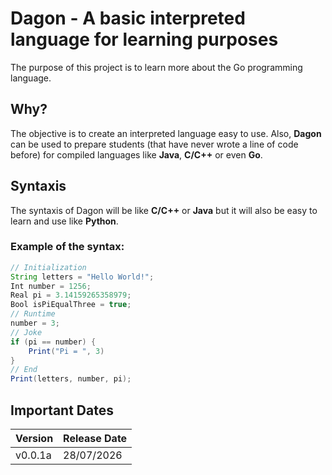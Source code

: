# Dagon - A basic interpreted language for learning purposes
The purpose of this project is to learn more about the Go programming language.

## Why?
The objective is to create an interpreted language easy to use. Also, **Dagon** can be used to prepare students (that
have never wrote a line of code before) for compiled languages like **Java**, **C/C++** or even **Go**.

## Syntaxis
The syntaxis of Dagon will be like **C/C++** or **Java** but it will also be easy to learn and use like **Python**.

### Example of the syntax:
```java
// Initialization
String letters = "Hello World!";
Int number = 1256;
Real pi = 3.14159265358979;
Bool isPiEqualThree = true;
// Runtime
number = 3;
// Joke
if (pi == number) {
    Print("Pi = ", 3)
}
// End
Print(letters, number, pi);
```
## Important Dates
|Version|Release Date|
|-------|------------|
|v0.0.1a|28/07/2026|